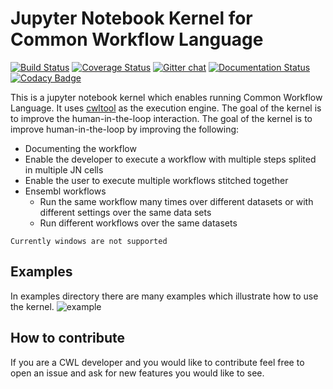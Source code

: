 # Jupyter Notebook Kernel for Common Workflow Language 

[![Build Status](https://travis-ci.com/giannisdoukas/CWLJNIKernel.svg)](https://travis-ci.com/giannisdoukas/CWLJNIKernel)
[![Coverage Status](https://coveralls.io/repos/github/giannisdoukas/CWLJNIKernel/badge.svg?t=AHSikx)](https://coveralls.io/github/giannisdoukas/CWLJNIKernel)
[![Gitter chat](https://badges.gitter.im/CWLJNIKernel/gitter.png)](https://gitter.im/CWLJNIKernel/community)
[![Documentation Status](https://readthedocs.org/projects/cwljnikernel/badge/?version=latest)](https://cwljnikernel.readthedocs.io/en/latest/?badge=latest)
[![Codacy Badge](https://api.codacy.com/project/badge/Grade/6c7585bdf708450d92d97c9e1add4633)](https://www.codacy.com/manual/giannisdoukas/CWLJNIKernel?utm_source=github.com&amp;utm_medium=referral&amp;utm_content=giannisdoukas/CWLJNIKernel&amp;utm_campaign=Badge_Grade)

This is a jupyter notebook kernel which enables running Common Workflow Language. It uses 
[cwltool](https://github.com/common-workflow-language/cwltool) as the execution engine. The goal of the kernel is to 
improve the human-in-the-loop interaction. The goal of the kernel is to improve human-in-the-loop by improving the 
following:
* Documenting the workflow
* Enable the developer to execute a workflow with multiple steps splited in multiple JN cells
* Enable the user to execute multiple workflows stitched together
* Ensembl workflows
    * Run the same workflow many times over different datasets or with different settings over the same data sets
    * Run different workflows over the same datasets

`Currently windows are not supported`

## Examples
In examples directory there are many examples which illustrate how to use the kernel. 
![example](examples/example.png)

## How to contribute
If you are a CWL developer and you would like to contribute feel free to open an issue and ask for new features you 
would like to see. 
